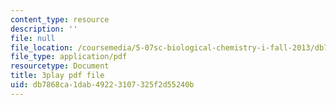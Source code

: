 ```yaml
---
content_type: resource
description: ''
file: null
file_location: /coursemedia/5-07sc-biological-chemistry-i-fall-2013/db7868ca1dab49223107325f2d55240b_cEoteBfcBE0.pdf
file_type: application/pdf
resourcetype: Document
title: 3play pdf file
uid: db7868ca-1dab-4922-3107-325f2d55240b
---
```

